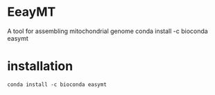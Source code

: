 # EeayMT
A tool for assembling mitochondrial genome
conda install -c bioconda easymt
# installation
```
conda install -c bioconda easymt
```
